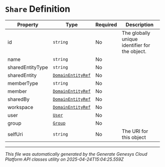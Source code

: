 # `Share` Definition

| Property | Type | Required | Description |
|----------|------|----------|-------------|
| id | `string` | No | The globally unique identifier for the object. |
| name | `string` | No |  |
| sharedEntityType | `string` | No |  |
| sharedEntity | [`DomainEntityRef`](domainentityref-definition.md) | No |  |
| memberType | `string` | No |  |
| member | [`DomainEntityRef`](domainentityref-definition.md) | No |  |
| sharedBy | [`DomainEntityRef`](domainentityref-definition.md) | No |  |
| workspace | [`DomainEntityRef`](domainentityref-definition.md) | No |  |
| user | [`User`](user-definition.md) | No |  |
| group | [`Group`](group-definition.md) | No |  |
| selfUri | `string` | No | The URI for this object |

---

*This file was automatically generated by the Generate Genesys Cloud Platform API classes utility on 2025-04-24T15:04:25.559Z*